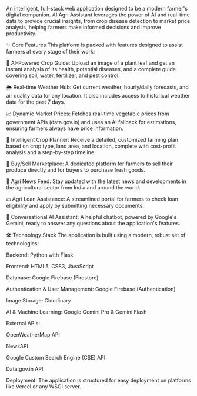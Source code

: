 An intelligent, full-stack web application designed to be a modern farmer's digital companion. AI Agri Assistant leverages the power of AI and real-time data to provide crucial insights, from crop disease detection to market price analysis, helping farmers make informed decisions and improve productivity.

✨ Core Features 
This platform is packed with features designed to assist farmers at every stage of their work: 

🤖 AI-Powered Crop Guide: Upload an image of a plant leaf and get an instant analysis of its health, potential diseases, and a complete guide covering soil, water, fertilizer, and pest control.

🌦️ Real-time Weather Hub: Get current weather, hourly/daily forecasts, and air quality data for any location. It also includes access to historical weather data for the past 7 days.

📈 Dynamic Market Prices: Fetches real-time vegetable prices from government APIs (data.gov.in) and uses an AI fallback for estimations, ensuring farmers always have price information.

🌱 Intelligent Crop Planner: Receive a detailed, customized farming plan based on crop type, land area, and location, complete with cost-profit analysis and a step-by-step timeline.

🛒 Buy/Sell Marketplace: A dedicated platform for farmers to sell their produce directly and for buyers to purchase fresh goods.

📰 Agri News Feed: Stay updated with the latest news and developments in the agricultural sector from India and around the world.

💵 Agri Loan Assistance: A streamlined portal for farmers to check loan eligibility and apply by submitting necessary documents.

💬 Conversational AI Assistant: A helpful chatbot, powered by Google's Gemini, ready to answer any questions about the application's features.

🛠️ Technology Stack
The application is built using a modern, robust set of technologies:

Backend: Python with Flask

Frontend: HTML5, CSS3, JavaScript

Database: Google Firebase (Firestore)

Authentication & User Management: Google Firebase (Authentication)

Image Storage: Cloudinary

AI & Machine Learning: Google Gemini Pro & Gemini Flash

External APIs:

OpenWeatherMap API

NewsAPI

Google Custom Search Engine (CSE) API

Data.gov.in API

Deployment: The application is structured for easy deployment on platforms like Vercel or any WSGI server.
